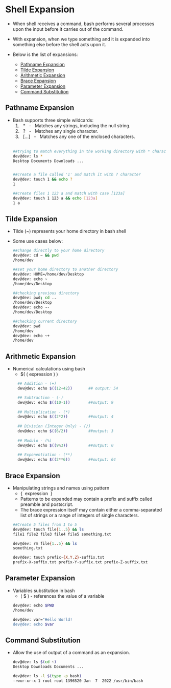 # Shell Expansion 
- When shell receives a command, bash performs several processes upon the input before it carries out of the command.
- With expansion, when we type something and it is expanded into something else before the shell acts upon it.

- Below is the list of expansions:
    - [Pathname Expansion](#pathname-expansion)
    - [Tilde Expansion](#tilde-expansion)
    - [Arithmetic Expansion](#arithmetic-expansion)
    - [Brace Expansion](#brace-expansion)
    - [Parameter Expansion](#parameter-expansion)
    - [Command Substitution](#command-substitution)

## Pathname Expansion
- Bash supports three simple wildcards:
    1. &nbsp; \* &nbsp; - &nbsp; Matches any strings, including the null string.
    2. &nbsp; ? &nbsp; - &nbsp; Matches any single character.
    3. &nbsp; [...] &nbsp; - &nbsp; Matches any one of the enclosed characters.  
      <br />
    ```bash
    ##trying to match everything in the working directory with * character
    dev@dev: ls * 
    Desktop Documents Downloads ...


    ##create a file called '1' and match it with ? character
    dev@dev: touch 1 && echo ? 
    1 

    ##create files 1 123 a and match with case [123a]
    dev@dev: touch 1 123 a && echo [123a]
    1 a
    ```


## Tilde Expansion
- Tilde (~) represents your home directory in bash shell
- Some use cases below: 

  ```bash
  ##change directly to your home directory 
  dev@dev: cd ~ && pwd
  /home/dev

  ##set your home directory to another directory 
  dev@dev: HOME=/home/dev/Desktop
  dev@dev: echo ~
  /home/dev/Desktop

  ##checking previous directory 
  dev@dev: pwd; cd ..
  /home/dev/Desktop
  dev@dev: echo ~-
  /home/dev/Desktop

  ##checking current directory 
  dev@dev: pwd
  /home/dev
  dev@dev: echo ~+
  /home/dev
  ```

## Arithmetic Expansion
- Numerical calculations using bash  
  - $(&nbsp;(&nbsp;expression&nbsp;)&nbsp;) &nbsp; 
  ```bash
    ## Addition - (+) 
    dev@dev: echo $((12+42))       ## output: 54

    ## Subtraction - (-)
    dev@dev: echo $((10-1))        ##output: 9
    
    ## Multiplication - (*) 
    dev@dev: echo $((2*2))         ##output: 4
    
    ## Division (Integer Only) - (/) 
    dev@dev: echo $((6/2))         ##output: 3
    
    ## Modulo - (%)
    dev@dev: echo $((9%3))         ##output: 0
    
    ## Exponentiation - (**)
    dev@dev: echo $((2**6))        ##output: 64
  ```

## Brace Expansion
- Manipulating strings and names using pattern
  - {&nbsp; expression &nbsp;}
  - Patterns to be expanded may contain a prefix and suffix called preamble and postscript. 
  - The brace expression itself may contain either a comma-separated list of strings or a range of integers of single characters. 
  ```bash
  ##Create 5 files from 1 to 5
  dev@dev: touch file{1..5} && ls
  file1 file2 file3 file4 file5 something.txt

  dev@dev: rm file{1..5} && ls
  something.txt

  dev@dev: touch prefix-{X,Y,Z}-suffix.txt
  prefix-X-suffix.txt prefix-Y-suffix.txt prefix-Z-suffix.txt
  ```

## Parameter Expansion
- Variables substitution in bash 
  - (&nbsp;$&nbsp;) - references the value of a variable 
  ```bash
  dev@dev: echo $PWD
  /home/dev

  dev@dev: var="Hello World!
  dev@dev: echo $var
  ```

## Command Substitution
- Allow the use of output of a command as an expansion. 
    ```bash
    dev@dev: ls $(cd ~)
    Desktop Downloads Documents ...

    dev@dev: ls -l $(type -p bash)
    -rwxr-xr-x 1 root root 1396520 Jan  7  2022 /usr/bin/bash
    ```

